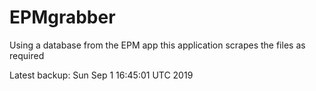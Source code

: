 # EPMgrabber
Using a database from the EPM app this application scrapes the files as required


Latest backup: Sun Sep 1 16:45:01 UTC 2019
